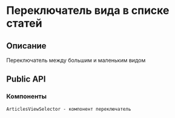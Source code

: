 # Переключатель вида в списке статей

## Описание
Переключатель между большим и маленьким видом
## Public API
### Компоненты
    ArticlesViewSelector - компонент переключатель
